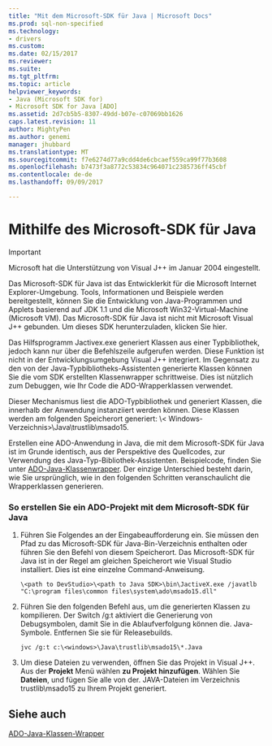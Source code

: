 ```yaml
---
title: "Mit dem Microsoft-SDK für Java | Microsoft Docs"
ms.prod: sql-non-specified
ms.technology:
- drivers
ms.custom: 
ms.date: 02/15/2017
ms.reviewer: 
ms.suite: 
ms.tgt_pltfrm: 
ms.topic: article
helpviewer_keywords:
- Java (Microsoft SDK for)
- Microsoft SDK for Java [ADO]
ms.assetid: 2d7cb5b5-8307-49dd-b07e-c07069bb1626
caps.latest.revision: 11
author: MightyPen
ms.author: genemi
manager: jhubbard
ms.translationtype: MT
ms.sourcegitcommit: f7e6274d77a9cdd4de6cbcaef559ca99f77b3608
ms.openlocfilehash: b7473f3a8772c53834c964071c2385736ff45cbf
ms.contentlocale: de-de
ms.lasthandoff: 09/09/2017

---
```

# <a name="using-the-microsoft-sdk-for-java"></a>Mithilfe des Microsoft-SDK für Java

> [!IMPORTANT]
> Microsoft hat die Unterstützung von Visual J++ im Januar 2004 eingestellt.

Das Microsoft-SDK für Java ist das Entwicklerkit für die Microsoft Internet Explorer-Umgebung. Tools, Informationen und Beispiele werden bereitgestellt, können Sie die Entwicklung von Java-Programmen und Applets basierend auf JDK 1.1 und die Microsoft Win32-Virtual-Machine (Microsoft VM). Das Microsoft-SDK für Java ist nicht mit Microsoft Visual J++ gebunden. Um dieses SDK herunterzuladen, klicken Sie hier.  
  
 Das Hilfsprogramm Jactivex.exe generiert Klassen aus einer Typbibliothek, jedoch kann nur über die Befehlszeile aufgerufen werden. Diese Funktion ist nicht in der Entwicklungsumgebung Visual J++ integriert. Im Gegensatz zu den von der Java-Typbibliotheks-Assistenten generierte Klassen können Sie die vom SDK erstellten Klassenwrapper schrittweise. Dies ist nützlich zum Debuggen, wie Ihr Code die ADO-Wrapperklassen verwendet.  
  
 Dieser Mechanismus liest die ADO-Typbibliothek und generiert Klassen, die innerhalb der Anwendung instanziiert werden können. Diese Klassen werden am folgenden Speicherort generiert: \\< Windows-Verzeichnis\>\Java\trustlib\msado15.  
  
 Erstellen eine ADO-Anwendung in Java, die mit dem Microsoft-SDK für Java ist im Grunde identisch, aus der Perspektive des Quellcodes, zur Verwendung des Java-Typ-Bibliothek-Assistenten. Beispielcode, finden Sie unter [ADO-Java-Klassenwrapper](../../../ado/guide/appendixes/ado-java-class-wrappers.md). Der einzige Unterschied besteht darin, wie Sie ursprünglich, wie in den folgenden Schritten veranschaulicht die Wrapperklassen generieren.  
  
### <a name="to-create-an-ado-project-with-the-microsoft-sdk-for-java"></a>So erstellen Sie ein ADO-Projekt mit dem Microsoft-SDK für Java  
  
1.  Führen Sie Folgendes an der Eingabeaufforderung ein. Sie müssen den Pfad zu das Microsoft-SDK für Java-Bin-Verzeichnis enthalten oder führen Sie den Befehl von diesem Speicherort. Das Microsoft-SDK für Java ist in der Regel am gleichen Speicherort wie Visual Studio installiert. Dies ist eine einzelne Command-Anweisung.  
  
    ```  
    \<path to DevStudio>\<path to Java SDK>\bin\JactiveX.exe /javatlb "C:\program files\common files\system\ado\msado15.dll"  
    ```  
  
2.  Führen Sie den folgenden Befehl aus, um die generierten Klassen zu kompilieren. Der Switch /g:t aktiviert die Generierung von Debugsymbolen, damit Sie in die Ablaufverfolgung können die. Java-Symbole. Entfernen Sie sie für Releasebuilds.  
  
    ```  
    jvc /g:t c:\<windows>\Java\trustlib\msado15\*.Java  
    ```  
  
3.  Um diese Dateien zu verwenden, öffnen Sie das Projekt in Visual J++. Aus der **Projekt** Menü wählen **zu Projekt hinzufügen**. Wählen Sie **Dateien**, und fügen Sie alle von der. JAVA-Dateien im Verzeichnis trustlib\msado15 zu Ihrem Projekt generiert.  
  
## <a name="see-also"></a>Siehe auch  
 [ADO-Java-Klassen-Wrapper](../../../ado/guide/appendixes/ado-java-class-wrappers.md)   

